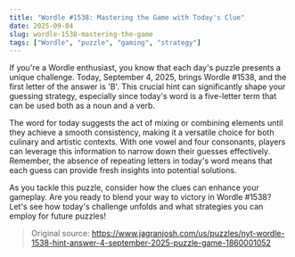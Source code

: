 ```yaml
---
title: "Wordle #1538: Mastering the Game with Today's Clue"
date: 2025-09-04
slug: wordle-1538-mastering-the-game
tags: ["Wordle", "puzzle", "gaming", "strategy"]
---
```


If you're a Wordle enthusiast, you know that each day's puzzle presents a unique challenge. Today, September 4, 2025, brings Wordle #1538, and the first letter of the answer is 'B'. This crucial hint can significantly shape your guessing strategy, especially since today's word is a five-letter term that can be used both as a noun and a verb.

The word for today suggests the act of mixing or combining elements until they achieve a smooth consistency, making it a versatile choice for both culinary and artistic contexts. With one vowel and four consonants, players can leverage this information to narrow down their guesses effectively. Remember, the absence of repeating letters in today's word means that each guess can provide fresh insights into potential solutions.

As you tackle this puzzle, consider how the clues can enhance your gameplay. Are you ready to blend your way to victory in Wordle #1538? Let's see how today's challenge unfolds and what strategies you can employ for future puzzles!
> Original source: https://www.jagranjosh.com/us/puzzles/nyt-wordle-1538-hint-answer-4-september-2025-puzzle-game-1860001052
